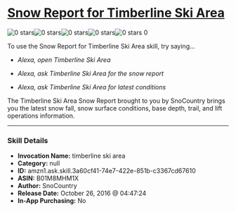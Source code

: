 # [Snow Report for Timberline Ski Area](http://alexa.amazon.com/#skills/amzn1.ask.skill.3a60cf41-74e7-422e-851b-c3367cd67610)
![0 stars](../../images/ic_star_border_black_18dp_1x.png)![0 stars](../../images/ic_star_border_black_18dp_1x.png)![0 stars](../../images/ic_star_border_black_18dp_1x.png)![0 stars](../../images/ic_star_border_black_18dp_1x.png)![0 stars](../../images/ic_star_border_black_18dp_1x.png) 0

To use the Snow Report for Timberline Ski Area skill, try saying...

* *Alexa, open Timberline Ski Area*

* *Alexa, ask Timberline Ski Area for the snow report*

* *Alexa, ask Timberline Ski Area for latest conditions*

The Timberline Ski Area Snow Report brought to you by SnoCountry brings you the latest snow fall, snow surface conditions,  base depth, trail, and lift operations information.

***

### Skill Details

* **Invocation Name:** timberline ski area
* **Category:** null
* **ID:** amzn1.ask.skill.3a60cf41-74e7-422e-851b-c3367cd67610
* **ASIN:** B01M8MHM1X
* **Author:** SnoCountry
* **Release Date:** October 26, 2016 @ 04:47:24
* **In-App Purchasing:** No
